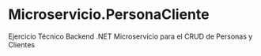 # Microservicio.PersonaCliente
Ejercicio Técnico Backend .NET Microservicio para el CRUD de Personas y Clientes
